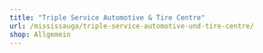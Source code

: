 ```yaml
---
title: "Triple Service Automotive & Tire Centre"
url: /mississauga/triple-service-automotive-und-tire-centre/
shop: Allgemein
---
```

